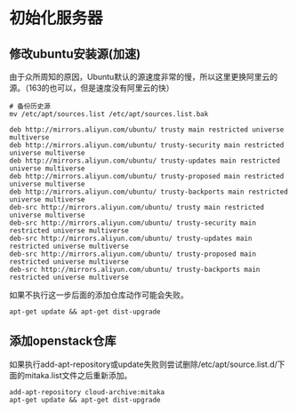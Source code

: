 # 初始化服务器

## 修改ubuntu安装源(加速)
由于众所周知的原因，Ubuntu默认的源速度非常的慢，所以这里更换阿里云的源。（163的也可以，但是速度没有阿里云的快）
```
# 备份历史源
mv /etc/apt/sources.list /etc/apt/sources.list.bak
```
```
deb http://mirrors.aliyun.com/ubuntu/ trusty main restricted universe multiverse
deb http://mirrors.aliyun.com/ubuntu/ trusty-security main restricted universe multiverse
deb http://mirrors.aliyun.com/ubuntu/ trusty-updates main restricted universe multiverse
deb http://mirrors.aliyun.com/ubuntu/ trusty-proposed main restricted universe multiverse
deb http://mirrors.aliyun.com/ubuntu/ trusty-backports main restricted universe multiverse
deb-src http://mirrors.aliyun.com/ubuntu/ trusty main restricted universe multiverse
deb-src http://mirrors.aliyun.com/ubuntu/ trusty-security main restricted universe multiverse
deb-src http://mirrors.aliyun.com/ubuntu/ trusty-updates main restricted universe multiverse
deb-src http://mirrors.aliyun.com/ubuntu/ trusty-proposed main restricted universe multiverse
deb-src http://mirrors.aliyun.com/ubuntu/ trusty-backports main restricted universe multiverse
```
如果不执行这一步后面的添加仓库动作可能会失败。
```
apt-get update && apt-get dist-upgrade
```

## 添加openstack仓库
如果执行add-apt-repository或update失败则尝试删除/etc/apt/source.list.d/下面的mitaka.list文件之后重新添加。
```
add-apt-repository cloud-archive:mitaka
apt-get update && apt-get dist-upgrade
```